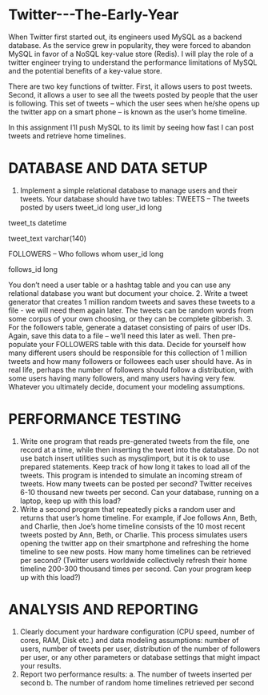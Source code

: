 # Twitter---The-Early-Year

When Twitter first started out, its engineers used MySQL as a backend database. As the service grew in popularity,
they were forced to abandon MySQL in favor of a NoSQL key-value store (Redis). I will play the role of a twitter engineer trying to understand 
the performance limitations of MySQL and the potential benefits of a key-value store.

There are two key functions of twitter. First, it allows users to post tweets. Second, it allows a user to see all the tweets posted by people that
the user is following. This set of tweets – which the user sees when he/she opens up the twitter app on a smart phone – is known as the user’s home timeline.

In this assignment I’ll push MySQL to its limit by seeing how fast I can post tweets and retrieve home timelines.

# DATABASE AND DATA SETUP
1. Implement a simple relational database to manage users and their tweets. Your database should have two tables:
TWEETS – The tweets posted by users tweet_id long
user_id long

tweet_ts datetime

tweet_text varchar(140)

FOLLOWERS – Who follows whom user_id long

follows_id long

You don’t need a user table or a hashtag table and you can use any relational database you want but document your choice.
2. Write a tweet generator that creates 1 million random tweets and saves these tweets to a file - we will need them again later. The tweets can be random words from some corpus of your own choosing, or they can be complete gibberish.
3. For the followers table, generate a dataset consisting of pairs of user IDs. Again, save this data to a file – we’ll need this later as well. Then pre-populate your FOLLOWERS table with this data. Decide for yourself how many different users should be responsible for this collection of 1 million tweets and how many followers or followees each user should have. As in real life, perhaps the number of followers should follow a distribution, with some users having many followers, and many users having very few. Whatever you ultimately decide, document your modeling assumptions.

# PERFORMANCE TESTING
1. Write one program that reads pre-generated tweets from the file, one record at a time, while then inserting the tweet into the database. Do not use batch insert utilities such as mysqlimport, but it is ok to use prepared statements. Keep track of how long it takes to load all of the tweets. This program is intended to simulate an incoming stream of tweets. How many tweets can be posted per second? Twitter receives 6-10 thousand new tweets per second. Can your database, running on a laptop, keep up with this load?
2. Write a second program that repeatedly picks a random user and returns that user’s home timeline. For example, if Joe follows Ann, Beth, and Charlie, then Joe’s home timeline consists of the 10 most recent tweets posted by Ann, Beth, or Charlie. This process simulates users opening the twitter app on their smartphone and refreshing the home timeline to see new posts. How many home timelines can be retrieved per second? (Twitter users worldwide collectively refresh their home timeline 200-300 thousand times per second. Can your program keep up with this load?)


# ANALYSIS AND REPORTING
1. Clearly document your hardware configuration (CPU speed, number of cores, RAM, Disk etc.) and data modeling assumptions: number of users, number of tweets per user, distribution of the number of followers per user, or any other parameters or database settings that might impact your results.
2. Report two performance results:
a. The number of tweets inserted per second
b. The number of random home timelines retrieved per second
